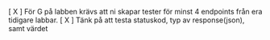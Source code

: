 [ X ] För G på labben krävs att ni skapar tester för minst 4 endpoints från era tidigare labbar.
[ X ] Tänk på att testa statuskod, typ av response(json), samt värdet
